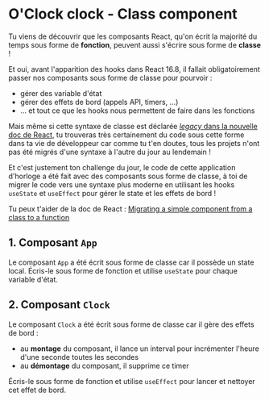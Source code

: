 # O'Clock clock - Class component

Tu viens de découvrir que les composants React, qu'on écrit la majorité du temps sous forme de **fonction**, peuvent aussi s'écrire sous forme de **classe** !

Et oui, avant l'apparition des hooks dans React 16.8, il fallait obligatoirement passer nos composants sous forme de classe pour pourvoir :

- gérer des variable d'état
- gérer des effets de bord (appels API, timers, …)
- … et tout ce que les hooks nous permettent de faire dans les fonctions

Mais même si cette syntaxe de classe est déclarée [*legacy* dans la nouvelle doc de React](https://react.dev/reference/react/Component), tu trouveras très certainement du code sous cette forme dans ta vie de développeur car comme tu t'en doutes, tous les projets n'ont pas été migrés d'une syntaxe à l'autre du jour au lendemain !

Et c'est justement ton challenge du jour, le code de cette application d'horloge a été fait avec des composants sous forme de classe, à toi de migrer le code vers une syntaxe plus moderne en utilisant les hooks `useState` et `useEffect` pour gérer le state et les effets de bord !

Tu peux t'aider de la doc de React : [Migrating a simple component from a class to a function](https://react.dev/reference/react/Component#migrating-a-simple-component-from-a-class-to-a-function)

## 1. Composant `App`

Le composant `App` a été écrit sous forme de classe car il possède un state local. Écris-le sous forme de fonction et utilise `useState` pour chaque variable d'état.

## 2. Composant `Clock`

Le composant `Clock` a été écrit sous forme de classe car il gère des effets de bord :

- au **montage** du composant, il lance un interval pour incrémenter l'heure d'une seconde toutes les secondes
- au **démontage** du composant, il supprime ce timer

Écris-le sous forme de fonction et utilise `useEffect` pour lancer et nettoyer cet effet de bord.
